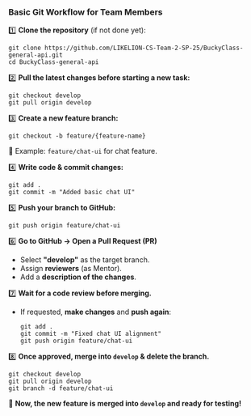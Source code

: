 ### **Basic Git Workflow for Team Members**

1️⃣ **Clone the repository** (if not done yet):

```
git clone https://github.com/LIKELION-CS-Team-2-SP-25/BuckyClass-general-api.git
cd BuckyClass-general-api
```

2️⃣ **Pull the latest changes before starting a new task:**

```
git checkout develop
git pull origin develop
```

3️⃣ **Create a new feature branch:**

```
git checkout -b feature/{feature-name}
```

📌 Example: `feature/chat-ui` for chat feature.

4️⃣ **Write code & commit changes:**

```
git add .
git commit -m "Added basic chat UI"
```

5️⃣ **Push your branch to GitHub:**

```
git push origin feature/chat-ui
```

6️⃣ **Go to GitHub → Open a Pull Request (PR)**

-   Select **"develop"** as the target branch.
-   Assign **reviewers** (as Mentor).
-   Add a **description of the changes**.

7️⃣ **Wait for a code review before merging.**

-   If requested, **make changes** and **push again**:
    ```
    git add .
    git commit -m "Fixed chat UI alignment"
    git push origin feature/chat-ui
    ```

8️⃣ **Once approved, merge into `develop` & delete the branch.**

```
git checkout develop
git pull origin develop
git branch -d feature/chat-ui
```

📌 **Now, the new feature is merged into `develop` and ready for testing!**